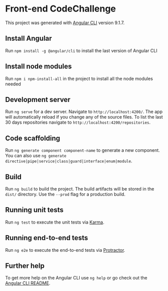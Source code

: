 # Front-end CodeChallenge

This project was generated with [Angular CLI](https://github.com/angular/angular-cli) version 9.1.7.


## Install Angular

Run `npm install -g @angular/cli` to install the last version of Angular CLI

## Install node modules
Run `npm i npm-install-all` in the project to install all the node modules needed

## Development server

Run `ng serve` for a dev server. Navigate to `http://localhost:4200/`. The app will automatically reload if you change any of the source files.
To list the last 30 days repositories navigate to `http://localhost:4200/repositories`.

## Code scaffolding

Run `ng generate component component-name` to generate a new component. You can also use `ng generate directive|pipe|service|class|guard|interface|enum|module`.

## Build

Run `ng build` to build the project. The build artifacts will be stored in the `dist/` directory. Use the `--prod` flag for a production build.

## Running unit tests

Run `ng test` to execute the unit tests via [Karma](https://karma-runner.github.io).

## Running end-to-end tests

Run `ng e2e` to execute the end-to-end tests via [Protractor](http://www.protractortest.org/).

## Further help

To get more help on the Angular CLI use `ng help` or go check out the [Angular CLI README](https://github.com/angular/angular-cli/blob/master/README.md).
